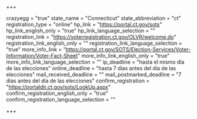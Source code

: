 +++

crazyegg = "true"
state_name = "Connecticut"
state_abbreviation = "ct"
registration_type = "online"
hp_link = "https://portal.ct.gov/sots"
hp_link_english_only = "true"
hp_link_language_selection = ""
registration_link = "https://voterregistration.ct.gov/OLVR/welcome.do"
registration_link_english_only = ""
registration_link_language_selection = "true"
more_info_link = "https://portal.ct.gov/SOTS/Election-Services/Voter-Information/Voter-Fact-Sheet"
more_info_link_english_only = "true"
more_info_link_language_selection = ""
ip_deadline = "hasta el mismo día de las elecciones"
online_deadline = "hasta 7 días antes del día de las elecciones"
mail_received_deadline = ""
mail_postmarked_deadline = "7 días antes del día de las elecciones"
confirm_registration = "https://portaldir.ct.gov/sots/LookUp.aspx"
confirm_registration_english_only = "true"
confirm_registration_language_selection = ""

+++
